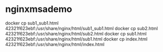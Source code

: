 # nginxmsademo
docker cp sub1_sub1.html 42321f623ebf:/usr/share/nginx/html/sub1_sub1.html
docker cp sub2.html 42321f623ebf:/usr/share/nginx/html/sub2.html
docker cp sub1.html 42321f623ebf:/usr/share/nginx/html/sub1.html
docker cp index.html 42321f623ebf:/usr/share/nginx/html/index.html